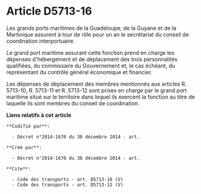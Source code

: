 # Article D5713-16

Les grands ports maritimes de la Guadeloupe, de la Guyane et de la Martinique assurent à tour de rôle pour un an le
secrétariat du conseil de coordination interportuaire. 

Le grand port maritime assurant cette fonction prend en charge les dépenses d'hébergement et de déplacement des trois
personnalités qualifiées, du commissaire du Gouvernement et, le cas échéant, du représentant du contrôle général économique
et financier. 

Les dépenses de déplacement des membres mentionnés aux articles R. 5713-10, R. 5713-11 et R. 5713-12 sont prises en charge
par le grand port maritime situé sur le territoire dans lequel ils exercent la fonction au titre de laquelle ils sont membres
du conseil de coordination.

**Liens relatifs à cet article**

	**Codifié par**:

	  - Décret n°2014-1670 du 30 décembre 2014 - art.

	**Créé par**:

	  - Décret n°2014-1670 du 30 décembre 2014 - art.

	**Cite**:

	  - Code des transports - art. D5713-10 (V)
	  - Code des transports - art. D5713-12 (V)

